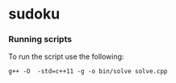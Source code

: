 # sudoku

### Running scripts
To run the script use the following:
```shell
g++ -O  -std=c++11 -g -o bin/solve solve.cpp
```
